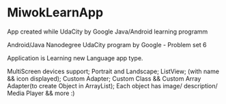 # MiwokLearnApp
App created while UdaCity by Google Java/Android learning programm

Android/Java Nanodegree UdaCity program by Google - Problem set 6

Application is Learning new Language app type.

MultiScreen devices support; Portrait and Landscape; ListView;  (with name && icon displayed); Custom Adapter; Custom Class && Custom Array Adapter(to create Object in ArrayList); Each object has image/ description/ Media Player && more :)
